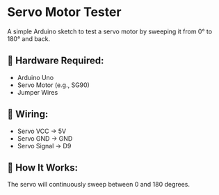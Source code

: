 # Servo Motor Tester

A simple Arduino sketch to test a servo motor by sweeping it from 0° to 180° and back.

## 📌 Hardware Required:
- Arduino Uno
- Servo Motor (e.g., SG90)
- Jumper Wires

## 🔌 Wiring:
- Servo VCC → 5V
- Servo GND → GND
- Servo Signal → D9

## 🚀 How It Works:
The servo will continuously sweep between 0 and 180 degrees.


